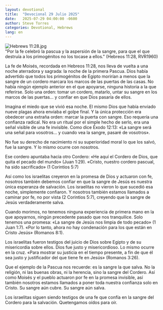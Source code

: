 ```yaml
---
layout: devotional
title:  "Devocional 29 Julio 2025"
date:   2025-07-29 04:00:00 -0600
author: Steve Torres
categories: Devotional, Hebrews
lang: en
---
```

<img src="https://sitemedia.esteeb.com/file/esteebcomsitemedia/devotional_images/Hebrews/ES-Heb-11_28.jpg?raw=true" alt="Hebrews 11:28.jpg" style="max-width: 100%; height: auto;">

<div class="scripture">
  "Por la fe celebró la pascua y la aspersión de la sangre, para que el que destruía a los primogénitos no los tocase a ellos." (Hebreos 11:28, RVR1960)
</div>

La fe de Moisés, recordada en Hebreos 11:28, nos lleva de vuelta a una noche aterradora y sagrada: la noche de la primera Pascua. Dios había advertido que todos los primogénitos de Egipto morirían a menos que la sangre de un cordero marcara los marcos de las puertas de las casas. No había ningún ejemplo anterior en el que apoyarse, ninguna historia a la que referirse. Solo una orden: tomar un cordero, matarlo, untar su sangre en los marcos de las puertas... y confiar en que Dios pasaría de ellos.

Imagina el miedo que se vivió esa noche. El mismo Dios que había enviado nueve plagas ahora enviaba el golpe final. Y la única protección era obedecer una extraña orden: marcar la puerta con sangre. Eso requería una confianza radical. No era un ritual por el simple hecho de serlo, era una señal visible de una fe invisible. Como dice Éxodo 12:13: «La sangre será una señal para vosotros... y cuando vea la sangre, pasaré de vosotros».

No fue su derecho de nacimiento ni su superioridad moral lo que los salvó, fue la sangre. Y lo mismo ocurre con nosotros.

Ese cordero apuntaba hacia otro Cordero: «He aquí el Cordero de Dios, que quita el pecado del mundo» (Juan 1:29). «Cristo, nuestro cordero pascual, ha sido sacrificado» (1 Corintios 5:7)

Así como los israelitas creyeron en la promesa de Dios y actuaron con fe, nosotros también debemos confiar en que la sangre de Jesús es nuestra única esperanza de salvación. Los israelitas no vieron lo que sucedió esa noche, simplemente confiaron. Y nosotros también estamos llamados a caminar por fe, no por vista (2 Corintios 5:7), creyendo que la sangre de Jesús verdaderamente salva.

Cuando morimos, no tenemos ninguna experiencia de primera mano en la que apoyarnos, ningún precedente pasado que nos tranquilice. Solo tenemos una promesa: «La sangre de Jesús nos limpia de todo pecado» (1 Juan 1:7). «Por lo tanto, ahora no hay condenación para los que están en Cristo Jesús» (Romanos 8:1).

Los israelitas fueron testigos del juicio de Dios sobre Egipto y de su misericordia sobre ellos. Dios fue justo y misericordioso. Lo mismo ocurre en la cruz. «Para mostrar su justicia en el tiempo presente, a fin de que él sea justo y justificador del que tiene fe en Jesús» (Romanos 3:26).

Que el ejemplo de la Pascua nos recuerde: es la sangre la que salva. No la religión, ni las buenas obras, ni la herencia, sino la sangre del Cordero. Así como Moisés y el pueblo actuaron por fe en la promesa invisible, así también nosotros estamos llamados a poner toda nuestra confianza solo en Cristo. Su sangre aún cubre. Su sangre aún salva. 

Los israelitas siguen siendo testigos de una fe que confía en la sangre del Cordero para la salvación. Quetengamos oídos para oír.